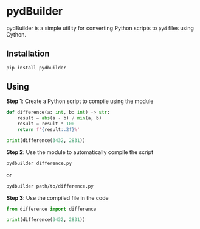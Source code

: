 # pydBuilder
pydBuilder is a simple utility for converting Python scripts to `pyd` files using Cython.

## Installation
```bash
pip install pydbuilder
```

## Using

**Step 1**: Create a Python script to compile using the module
```python
def difference(a: int, b: int) -> str:
    result = abs(a - b) / min(a, b)
    result = result * 100
    return f'{result:.2f}%'

print(difference(3432, 2831))
```

**Step 2**: Use the module to automatically compile the script
```bash
pydbuilder difference.py
```
or
```bash
pydbuilder path/to/difference.py
```

**Step 3**: Use the compiled file in the code
```python
from difference import difference

print(difference(3432, 2831))
```